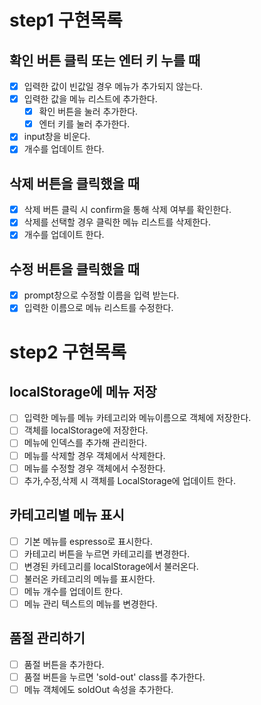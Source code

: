 # step1 구현목록

## 확인 버튼 클릭 또는 엔터 키 누를 때

- [x] 입력한 값이 빈값일 경우 메뉴가 추가되지 않는다.
- [x] 입력한 값을 메뉴 리스트에 추가한다.
  - [x] 확인 버튼을 눌러 추가한다.
  - [x] 엔터 키를 눌러 추가한다.
- [x] input창을 비운다.
- [x] 개수를 업데이트 한다.

## 삭제 버튼을 클릭했을 때

- [x] 삭제 버튼 클릭 시 confirm을 통해 삭제 여부를 확인한다.
- [x] 삭제를 선택할 경우 클릭한 메뉴 리스트를 삭제한다.
- [x] 개수를 업데이트 한다.

## 수정 버튼을 클릭했을 때

- [x] prompt창으로 수정할 이름을 입력 받는다.
- [x] 입력한 이름으로 메뉴 리스트를 수정한다.

# step2 구현목록

## localStorage에 메뉴 저장

- [ ] 입력한 메뉴를 메뉴 카테고리와 메뉴이름으로 객체에 저장한다.
- [ ] 객체를 localStorage에 저장한다.
- [ ] 메뉴에 인덱스를 추가해 관리한다.
- [ ] 메뉴를 삭제할 경우 객체에서 삭제한다.
- [ ] 메뉴를 수정할 경우 객체에서 수정한다.
- [ ] 추가,수정,삭제 시 객체를 LocalStorage에 업데이트 한다.

## 카테고리별 메뉴 표시

- [ ] 기본 메뉴를 espresso로 표시한다.
- [ ] 카테고리 버튼을 누르면 카테고리를 변경한다.
- [ ] 변경된 카테고리를 localStorage에서 불러온다.
- [ ] 불러온 카테고리의 메뉴를 표시한다.
- [ ] 메뉴 개수를 업데이트 한다.
- [ ] 메뉴 관리 텍스트의 메뉴를 변경한다.

## 품절 관리하기

- [ ] 품절 버튼을 추가한다.
- [ ] 품절 버튼을 누르면 'sold-out' class를 추가한다.
- [ ] 메뉴 객체에도 soldOut 속성을 추가한다.
